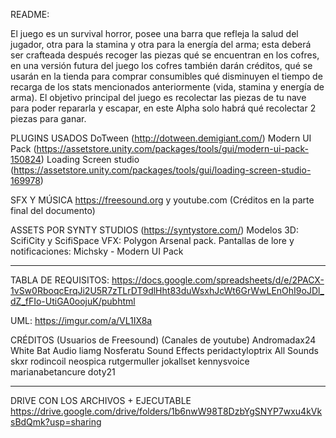 README:

El juego es un survival horror, posee una barra que refleja la salud del jugador, otra para la stamina y otra para la energía del arma; esta deberá ser crafteada después recoger las piezas qué se encuentran en los cofres, en una versión futura del juego los cofres también darán créditos, qué se usarán en la tienda para comprar consumibles qué disminuyen el tiempo de recarga de los stats mencionados anteriormente (vida, stamina y energía de arma). El objetivo principal del juego es recolectar las piezas de tu nave para poder repararla y escapar, en este Alpha solo habrá qué recolectar 2 piezas para ganar.

PLUGINS USADOS 
DoTween (http://dotween.demigiant.com/)
Modern UI Pack (https://assetstore.unity.com/packages/tools/gui/modern-ui-pack-150824)
Loading Screen studio (https://assetstore.unity.com/packages/tools/gui/loading-screen-studio-169978)
 
SFX Y MÚSICA
 https://freesound.org y youtube.com (Créditos en la parte final del documento)
 
ASSETS 
POR SYNTY STUDIOS (https://syntystore.com/) Modelos 3D: ScifiCity y ScifiSpace VFX: Polygon Arsenal pack.
Pantallas de lore y notificaciones: Michsky - Modern UI Pack



----------------------------------------------------------------------------------------------------------------------------------------------

TABLA DE REQUISITOS: 
https://docs.google.com/spreadsheets/d/e/2PACX-1vSw0RboqcErqJi2U5R7zTLrDT9dlHht83duWsxhJcWt6GrWwLEnOhI9oJDl_dZ_fFIo-UtiGA0oojuK/pubhtml

UML: 
https://imgur.com/a/VL1IX8a

CRÉDITOS
(Usuarios de Freesound) (Canales de youtube) Andromadax24 White Bat Audio liamg Nosferatu Sound Effects peridactyloptrix All Sounds skxr rodincoil neospica rutgermuller jokallset kennysvoice marianabetancure doty21


----------------------------------------------------------------------------------------------------------------------------------------------

DRIVE CON LOS ARCHIVOS + EJECUTABLE
https://drive.google.com/drive/folders/1b6nwW98T8DzbYgSNYP7wxu4kVksBdQmk?usp=sharing
